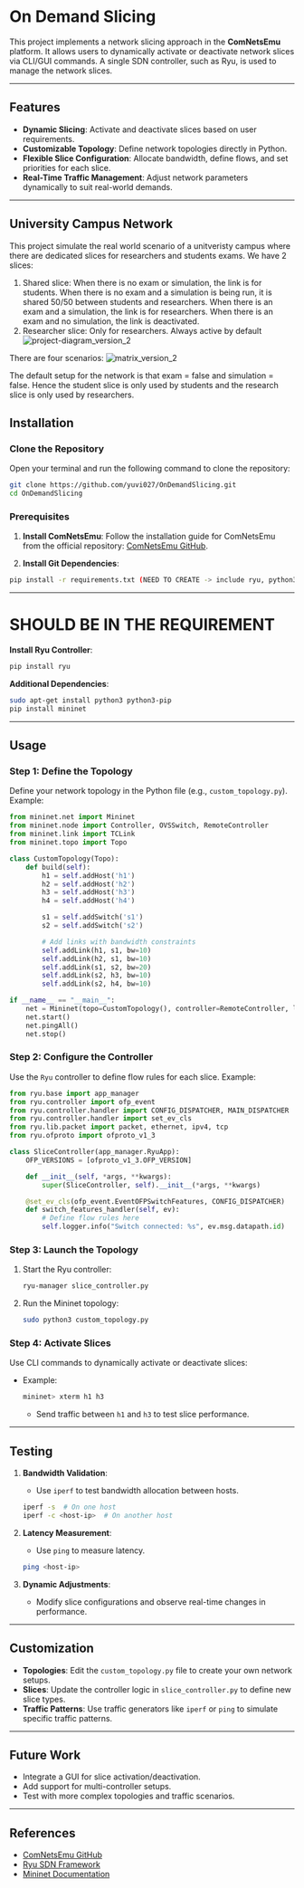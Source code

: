 # On Demand Slicing
This project implements a network slicing approach in the **ComNetsEmu** platform. It allows users to dynamically activate or deactivate network slices via CLI/GUI commands. A single SDN controller, such as Ryu, is used to manage the network slices.

---

## **Features**

- **Dynamic Slicing**: Activate and deactivate slices based on user requirements.
- **Customizable Topology**: Define network topologies directly in Python.
- **Flexible Slice Configuration**: Allocate bandwidth, define flows, and set priorities for each slice.
- **Real-Time Traffic Management**: Adjust network parameters dynamically to suit real-world demands.

---

## **University Campus Network**

This project simulate the real world scenario of a unitveristy campus where there are dedicated slices for researchers and students exams. We have 2 slices:
1. Shared slice: When there is no exam or simulation, the link is for students. When there is no exam and a simulation is being run, it is shared 50/50 between students and researchers. When there is an exam and a simulation, the link is for researchers. When there is an exam and no simulation, the link is deactivated.
2. Researcher slice: Only for researchers. Always active by default
![project-diagram_version_2](https://github.com/user-attachments/assets/6a3ca5eb-ab5d-4f7a-a47c-a2f2f211889d)


There are four scenarios:
![matrix_version_2](https://github.com/user-attachments/assets/4898e450-bdae-4869-ac61-ec83c18a65a0)

The default setup for the network is that exam = false and simulation = false. Hence the student slice is only used by students and the research slice is only used by researchers. 


## **Installation**

### Clone the Repository 
Open your terminal and run the following command to clone the repository:

```bash
git clone https://github.com/yuvi027/OnDemandSlicing.git
cd OnDemandSlicing
```
### Prerequisites 

1. **Install ComNetsEmu**:
   Follow the installation guide for ComNetsEmu from the official repository: [ComNetsEmu GitHub](https://github.com/stevelorenz/comnetsemu).
   
1. **Install Git Dependencies**:
```bash
pip install -r requirements.txt (NEED TO CREATE -> include ryu, python3 python3-pip, mininet)
```
---
# SHOULD BE IN THE REQUIREMENT
**Install Ryu Controller**:
   ```bash
   pip install ryu
   ```
**Additional Dependencies**:
   ```bash
   sudo apt-get install python3 python3-pip
   pip install mininet
   ```
---

## **Usage**

### Step 1: Define the Topology
Define your network topology in the Python file (e.g., `custom_topology.py`). Example:

```python
from mininet.net import Mininet
from mininet.node import Controller, OVSSwitch, RemoteController
from mininet.link import TCLink
from mininet.topo import Topo

class CustomTopology(Topo):
    def build(self):
        h1 = self.addHost('h1')
        h2 = self.addHost('h2')
        h3 = self.addHost('h3')
        h4 = self.addHost('h4')

        s1 = self.addSwitch('s1')
        s2 = self.addSwitch('s2')

        # Add links with bandwidth constraints
        self.addLink(h1, s1, bw=10)
        self.addLink(h2, s1, bw=10)
        self.addLink(s1, s2, bw=20)
        self.addLink(s2, h3, bw=10)
        self.addLink(s2, h4, bw=10)

if __name__ == "__main__":
    net = Mininet(topo=CustomTopology(), controller=RemoteController, link=TCLink)
    net.start()
    net.pingAll()
    net.stop()
```

### Step 2: Configure the Controller
Use the `Ryu` controller to define flow rules for each slice. Example:

```python
from ryu.base import app_manager
from ryu.controller import ofp_event
from ryu.controller.handler import CONFIG_DISPATCHER, MAIN_DISPATCHER
from ryu.controller.handler import set_ev_cls
from ryu.lib.packet import packet, ethernet, ipv4, tcp
from ryu.ofproto import ofproto_v1_3

class SliceController(app_manager.RyuApp):
    OFP_VERSIONS = [ofproto_v1_3.OFP_VERSION]

    def __init__(self, *args, **kwargs):
        super(SliceController, self).__init__(*args, **kwargs)

    @set_ev_cls(ofp_event.EventOFPSwitchFeatures, CONFIG_DISPATCHER)
    def switch_features_handler(self, ev):
        # Define flow rules here
        self.logger.info("Switch connected: %s", ev.msg.datapath.id)
```

### Step 3: Launch the Topology
1. Start the Ryu controller:
   ```bash
   ryu-manager slice_controller.py
   ```
2. Run the Mininet topology:
   ```bash
   sudo python3 custom_topology.py
   ```

### Step 4: Activate Slices
Use CLI commands to dynamically activate or deactivate slices:
- Example:
   ```bash
   mininet> xterm h1 h3
   ```
   - Send traffic between `h1` and `h3` to test slice performance.

---

## **Testing**

1. **Bandwidth Validation**:
   - Use `iperf` to test bandwidth allocation between hosts.
   ```bash
   iperf -s  # On one host
   iperf -c <host-ip>  # On another host
   ```

2. **Latency Measurement**:
   - Use `ping` to measure latency.
   ```bash
   ping <host-ip>
   ```

3. **Dynamic Adjustments**:
   - Modify slice configurations and observe real-time changes in performance.

---

## **Customization**

- **Topologies**: Edit the `custom_topology.py` file to create your own network setups.
- **Slices**: Update the controller logic in `slice_controller.py` to define new slice types.
- **Traffic Patterns**: Use traffic generators like `iperf` or `ping` to simulate specific traffic patterns.

---

## **Future Work**

- Integrate a GUI for slice activation/deactivation.
- Add support for multi-controller setups.
- Test with more complex topologies and traffic scenarios.

---

## **References**

- [ComNetsEmu GitHub](https://github.com/stevelorenz/comnetsemu)
- [Ryu SDN Framework](https://ryu.readthedocs.io/en/latest/)
- [Mininet Documentation](http://mininet.org/walkthrough/)
